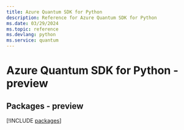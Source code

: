```yaml
---
title: Azure Quantum SDK for Python
description: Reference for Azure Quantum SDK for Python
ms.date: 03/29/2024
ms.topic: reference
ms.devlang: python
ms.service: quantum
---
```

# Azure Quantum SDK for Python - preview
## Packages - preview
[!INCLUDE [packages](quantum-index.md)]